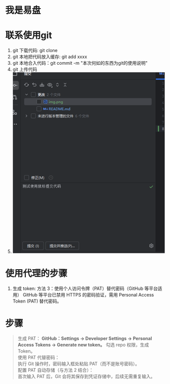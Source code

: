 # 我是易盘
# 联系使用git

1. git 下载代码: git clone 
2. git 本地把代码放入缓存: git add xxxx
3. git 本地合入代码：git commit -m "本次何如的东西为git的使用说明"
4. git 上传代码
5. ![img_1.png](img_1.png)



# 使用代理的步骤
1. 生成 token:
方法 3：使用个人访问令牌（PAT）替代密码（GitHub 等平台适用）
GitHub 等平台已禁用 HTTPS 的密码验证，需用 Personal Access Token (PAT) 替代密码。

# 步骤
> 生成 PAT：
**GitHub：Settings → Developer Settings → Personal Access Tokens → Generate new token。**
勾选 repo 权限，生成 Token。  
使用 PAT 代替密码：  
执行 Git 操作时，密码输入框处粘贴 PAT（而不是账号密码）。  
配置 PAT 自动存储（与方法 2 结合）：  
首次输入 PAT 后，Git 会将其保存到凭证存储中，后续无需重复输入。  
